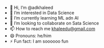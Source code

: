 - 👋 Hi, I’m @adkhaleed
- 👀 I’m interested in Data Science
- 🌱 I’m currently learning ML adn AI
- 💞️ I’m looking to collaborate on Sata Science
- 📫 How to reach me khaleedu@gmail.com
- 😄 Pronouns: he/him
- ⚡ Fun fact: I am soooooo fun

<!---
adkhaleed/adkhaleed is a ✨ special ✨ repository because its `README.md` (this file) appears on your GitHub profile.
You can click the Preview link to take a look at your changes.
--->
